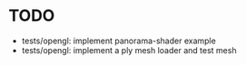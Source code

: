 # TODO
- tests/opengl: implement panorama-shader example
- tests/opengl: implement a ply mesh loader and test mesh
